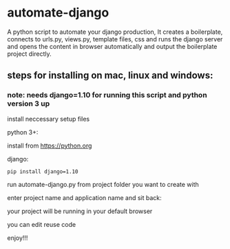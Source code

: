 # automate-django
A python script to automate your django production,
It creates a boilerplate,
connects to urls.py, views.py, template files, css and runs the django server and opens the content in browser automatically and output the boilerplate project directly.


## steps for installing on mac, linux and windows:
### note: needs django=1.10 for running this script and python version 3 up

install neccessary setup files

python 3+: 

install from https://python.org

django:

    pip install django=1.10

run automate-django.py from project folder you want to create with

enter project name and application name and sit back:

your project will be running in your default browser

you can edit reuse code 

enjoy!!!
